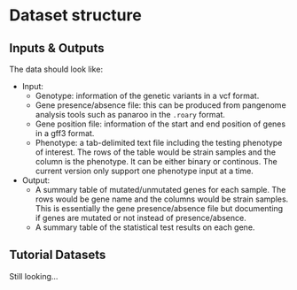 # Dataset structure

## Inputs & Outputs
The data should look like:
- Input:
  - Genotype: information of the genetic variants in a vcf format.
  - Gene presence/absence file: this can be produced from pangenome analysis tools such as panaroo in the `.roary` format.
  - Gene position file: information of the start and end position of genes in a gff3 format.
  - Phenotype: a tab-delimited text file including the testing phenotype of interest. The rows of the table would be strain samples and the column is the phenotype. It can be either binary or continous. The current version only support one phenotype input at a time.
- Output:
  - A summary table of mutated/unmutated genes for each sample. The rows would be gene name and the columns would be strain samples. This is essentially the gene presence/absence file but documenting if genes are mutated or not instead of presence/absence.
  - A summary table of the statistical test results on each gene.

## Tutorial Datasets
Still looking...
